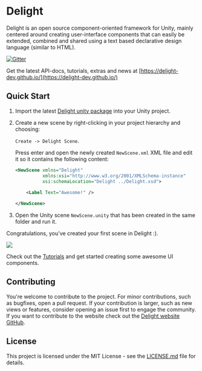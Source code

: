 # Delight

Delight is an open source component-oriented framework for Unity, mainly centered around creating user-interface components that can easily be extended, combined and shared using a text based declarative design language (similar to HTML). 

[![Gitter](https://badges.gitter.im/DelightChat/community.svg)](https://gitter.im/DelightChat/community?utm_source=badge&utm_medium=badge&utm_campaign=pr-badge) 

Get the latest API-docs, tutorials, extras and news at [https://delight-dev.github.io/](https://delight-dev.github.io/)


## Quick Start

1. Import the latest [Delight unity package](https://github.com/delight-dev/Delight/raw/master/Releases/Delight-latest.unitypackage) into your Unity project. 



2. Create a new scene by right-clicking in your project hierarchy and choosing: 

   `Create -> Delight Scene`. 

   Press enter and open the newly created `NewScene.xml`  XML file and edit it so it contains the following content:


   ```xml
   <NewScene xmlns="Delight" 
             xmlns:xsi="http://www.w3.org/2001/XMLSchema-instance"
             xsi:schemaLocation="Delight ../Delight.xsd">
     
       <Label Text="Awesome!" />
   
   </NewScene>
   ```
  


3. Open the Unity scene `NewScene.unity` that has been created in the same folder and run it.

Congratulations, you've created your first scene in Delight :). 

![](https://delight-dev.github.io/Tutorials/awesome.png)

Check out the [Tutorials](https://delight-dev.github.io/Tutorials/Tutorials) and get started creating some awesome UI components.


## Contributing

You're welcome to contribute to the project. For minor contributions, such as bugfixes, open a pull request. If your contribution is larger, such as new views or features, consider opening an issue first to engage the community. If you want to contribute to the website check out the [Delight website GitHub](https://github.com/delight-dev/delight-dev.github.io). 


## License

This project is licensed under the MIT License - see the [LICENSE.md](LICENSE.md) file for details. 

